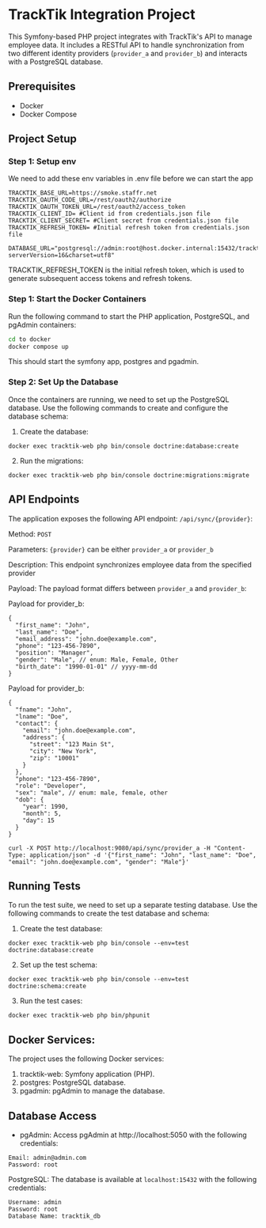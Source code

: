 # TrackTik Integration Project

This Symfony-based PHP project integrates with TrackTik's API to manage employee data. It includes a RESTful API to handle synchronization from two different identity providers (`provider_a` and `provider_b`) and interacts with a PostgreSQL database.

## Prerequisites

- Docker
- Docker Compose

## Project Setup

### Step 1: Setup env

We need to add these env variables in .env file before we can start the app

```
TRACKTIK_BASE_URL=https://smoke.staffr.net
TRACKTIK_OAUTH_CODE_URL=/rest/oauth2/authorize
TRACKTIK_OAUTH_TOKEN_URL=/rest/oauth2/access_token
TRACKTIK_CLIENT_ID= #Client id from credentials.json file
TRACKTIK_CLIENT_SECRET= #Client secret from credentials.json file
TRACKTIK_REFRESH_TOKEN= #Initial refresh token from credentials.json file

DATABASE_URL="postgresql://admin:root@host.docker.internal:15432/tracktik_db?serverVersion=16&charset=utf8"
```

TRACKTIK_REFRESH_TOKEN is the initial refresh token, which is used to generate subsequent access tokens and refresh tokens.

### Step 1: Start the Docker Containers

Run the following command to start the PHP application, PostgreSQL, and pgAdmin containers:

```bash
cd to docker
docker compose up
```
This should start the symfony app, postgres and pgadmin.

### Step 2: Set Up the Database
Once the containers are running, we need to set up the PostgreSQL database. Use the following commands to create and configure the database schema:

1. Create the database:

`docker exec tracktik-web php bin/console doctrine:database:create`

2. Run the migrations:

`docker exec tracktik-web php bin/console doctrine:migrations:migrate`


## API Endpoints

The application exposes the following API endpoint:
`/api/sync/{provider}`:

Method: `POST`

Parameters: `{provider}` can be either `provider_a` or `provider_b`

Description: This endpoint synchronizes employee data from the specified provider

Payload: The payload format differs between `provider_a` and `provider_b`:

Payload for provider_b:

```
{
  "first_name": "John",
  "last_name": "Doe",
  "email_address": "john.doe@example.com",
  "phone": "123-456-7890",
  "position": "Manager",
  "gender": "Male", // enum: Male, Female, Other
  "birth_date": "1990-01-01" // yyyy-mm-dd
}
```

Payload for provider_b:

```
{
  "fname": "John",
  "lname": "Doe",
  "contact": {
    "email": "john.doe@example.com",
    "address": {
      "street": "123 Main St",
      "city": "New York",
      "zip": "10001"
    }
  },
  "phone": "123-456-7890",
  "role": "Developer",
  "sex": "male", // enum: male, female, other
  "dob": {
    "year": 1990,
    "month": 5,
    "day": 15
  }
}
```

```
curl -X POST http://localhost:9080/api/sync/provider_a -H "Content-Type: application/json" -d '{"first_name": "John", "last_name": "Doe", "email": "john.doe@example.com", "gender": "Male"}'
```

## Running Tests

To run the test suite, we need to set up a separate testing database. Use the following commands to create the test database and schema:

1. Create the test database:

`docker exec tracktik-web php bin/console --env=test doctrine:database:create`

2. Set up the test schema:

`docker exec tracktik-web php bin/console --env=test doctrine:schema:create`

3. Run the test cases:

`docker exec tracktik-web php bin/phpunit`

## Docker Services:

The project uses the following Docker services:

1. tracktik-web: Symfony application (PHP).
2. postgres: PostgreSQL database.
3. pgadmin: pgAdmin to manage the database.

##  Database Access

- pgAdmin: Access pgAdmin at http://localhost:5050 with the following credentials:
```
Email: admin@admin.com
Password: root
```

PostgreSQL: The database is available at `localhost:15432` with the following credentials:
```
Username: admin
Password: root
Database Name: tracktik_db
```